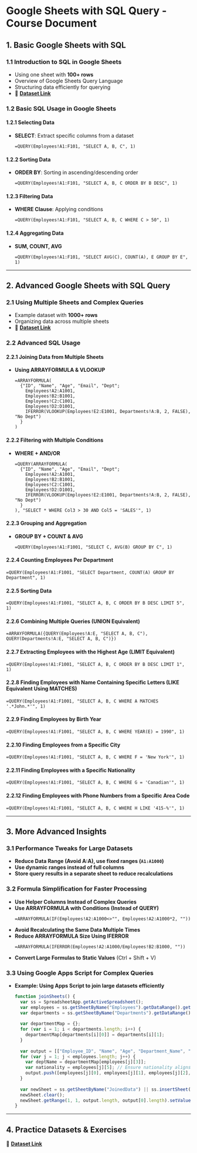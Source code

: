 # **Google Sheets with SQL Query - Course Document**

## **1. Basic Google Sheets with SQL**

### **1.1 Introduction to SQL in Google Sheets**

- Using one sheet with **100+ rows**
- Overview of Google Sheets Query Language
- Structuring data efficiently for querying
- 📂 [**Dataset Link**]([https://docs.google.com/spreadsheets/d/your_actual_dataset_link](https://docs.google.com/spreadsheets/d/1FRvmMF5WQWl7wJ4tW9jnKZlCgMu40wYVl6xNymmc0Q4/edit?usp=sharing))

### **1.2 Basic SQL Usage in Google Sheets**

#### **1.2.1 Selecting Data**

- **SELECT**: Extract specific columns from a dataset
  ```excel
  =QUERY(Employees!A1:F101, "SELECT A, B, C", 1)
  ```

#### **1.2.2 Sorting Data**

- **ORDER BY**: Sorting in ascending/descending order
  ```excel
  =QUERY(Employees!A1:F101, "SELECT A, B, C ORDER BY B DESC", 1)
  ```

#### **1.2.3 Filtering Data**

- **WHERE Clause**: Applying conditions
  ```excel
  =QUERY(Employees!A1:F101, "SELECT A, B, C WHERE C > 50", 1)
  ```

#### **1.2.4 Aggregating Data**

- **SUM, COUNT, AVG**
  ```excel
  =QUERY(Employees!A1:F101, "SELECT AVG(C), COUNT(A), E GROUP BY E", 1)
  ```

---

## **2. Advanced Google Sheets with SQL Query**

### **2.1 Using Multiple Sheets and Complex Queries**

- Example dataset with **1000+ rows**
- Organizing data across multiple sheets
- 📂 [**Dataset Link**]([https://docs.google.com/spreadsheets/d/your_actual_dataset_link](https://docs.google.com/spreadsheets/d/1FRvmMF5WQWl7wJ4tW9jnKZlCgMu40wYVl6xNymmc0Q4/edit?usp=sharing))

### **2.2 Advanced SQL Usage**

#### **2.2.1 Joining Data from Multiple Sheets**

- **Using ARRAYFORMULA & VLOOKUP**
  ```excel
  =ARRAYFORMULA(
    {"ID", "Name", "Age", "Email", "Dept";
      Employees!A2:A1001, 
      Employees!B2:B1001, 
      Employees!C2:C1001, 
      Employees!D2:D1001, 
      IFERROR(VLOOKUP(Employees!E2:E1001, Departments!A:B, 2, FALSE), "No Dept")
    }
  )
  ```

#### **2.2.2 Filtering with Multiple Conditions**

- **WHERE + AND/OR**
  ```excel
  =QUERY(ARRAYFORMULA(
    {"ID", "Name", "Age", "Email", "Dept";
      Employees!A2:A1001, 
      Employees!B2:B1001, 
      Employees!C2:C1001, 
      Employees!D2:D1001, 
      IFERROR(VLOOKUP(Employees!E2:E1001, Departments!A:B, 2, FALSE), "No Dept")
    }
  ), "SELECT * WHERE Col3 > 30 AND Col5 = 'SALES'", 1)
  ```

#### **2.2.3 Grouping and Aggregation**

- **GROUP BY + COUNT & AVG**
  ```excel
  =QUERY(Employees!A1:F1001, "SELECT C, AVG(B) GROUP BY C", 1)
  ```

#### **2.2.4 Counting Employees Per Department**

```excel
=QUERY(Employees!A1:F1001, "SELECT Department, COUNT(A) GROUP BY Department", 1)
```

#### **2.2.5 Sorting Data**

```excel
=QUERY(Employees!A1:F1001, "SELECT A, B, C ORDER BY B DESC LIMIT 5", 1)
```

#### **2.2.6 Combining Multiple Queries (UNION Equivalent)**

```excel
=ARRAYFORMULA({QUERY(Employees!A:E, "SELECT A, B, C"), QUERY(Departments!A:E, "SELECT A, B, C")})
```

#### **2.2.7 Extracting Employees with the Highest Age (LIMIT Equivalent)**

```excel
=QUERY(Employees!A1:F1001, "SELECT A, B, C ORDER BY B DESC LIMIT 1", 1)
```

#### **2.2.8 Finding Employees with Name Containing Specific Letters (LIKE Equivalent Using MATCHES)**

```excel
=QUERY(Employees!A1:F1001, "SELECT A, B, C WHERE A MATCHES '.*John.*'", 1)
```

#### **2.2.9 Finding Employees by Birth Year**
```excel
=QUERY(Employees!A1:F1001, "SELECT A, B, C WHERE YEAR(E) = 1990", 1)
```

#### **2.2.10 Finding Employees from a Specific City**
```excel
=QUERY(Employees!A1:F1001, "SELECT A, B, C WHERE F = 'New York'", 1)
```

#### **2.2.11 Finding Employees with a Specific Nationality**
```excel
=QUERY(Employees!A1:F1001, "SELECT A, B, C WHERE G = 'Canadian'", 1)
```

#### **2.2.12 Finding Employees with Phone Numbers from a Specific Area Code**
```excel
=QUERY(Employees!A1:F1001, "SELECT A, B, C WHERE H LIKE '415-%'", 1)
```

---

## **3. More Advanced Insights**

### **3.1 Performance Tweaks for Large Datasets**

- **Reduce Data Range (Avoid A:A), use fixed ranges (`A1:A1000`)**
- **Use dynamic ranges instead of full columns**
- **Store query results in a separate sheet to reduce recalculations**

### **3.2 Formula Simplification for Faster Processing**

- **Use Helper Columns Instead of Complex Queries**
- **Use ARRAYFORMULA with Conditions (Instead of QUERY)**
  ```excel
  =ARRAYFORMULA(IF(Employees!A2:A1000<>"", Employees!A2:A1000*2, ""))
  ```
- **Avoid Recalculating the Same Data Multiple Times**
- **Reduce ARRAYFORMULA Size Using IFERROR**
  ```excel
  =ARRAYFORMULA(IFERROR(Employees!A2:A1000/Employees!B2:B1000, ""))
  ```
- **Convert Large Formulas to Static Values** (Ctrl + Shift + V)

### **3.3 Using Google Apps Script for Complex Queries**

- **Example: Using Apps Script to join large datasets efficiently**
  ```javascript
  function joinSheets() {
    var ss = SpreadsheetApp.getActiveSpreadsheet();
    var employees = ss.getSheetByName("Employees").getDataRange().getValues();
    var departments = ss.getSheetByName("Departments").getDataRange().getValues();
    
    var departmentMap = {};
    for (var i = 1; i < departments.length; i++) {
      departmentMap[departments[i][0]] = departments[i][1];
    }
    
    var output = [["Employee_ID", "Name", "Age", "Department_Name", "Nationality"]];
    for (var j = 1; j < employees.length; j++) {
      var deptName = departmentMap[employees[j][3]];
      var nationality = employees[j][5]; // Ensure nationality aligns with address
      output.push([employees[j][0], employees[j][1], employees[j][2], deptName, nationality]);
    }
    
    var newSheet = ss.getSheetByName("JoinedData") || ss.insertSheet("JoinedData");
    newSheet.clear();
    newSheet.getRange(1, 1, output.length, output[0].length).setValues(output);
  }
  ```

---

## **4. Practice Datasets & Exercises**

📂 [**Dataset Link**]([https://docs.google.com/spreadsheets/d/your_actual_dataset_link](https://docs.google.com/spreadsheets/d/1FRvmMF5WQWl7wJ4tW9jnKZlCgMu40wYVl6xNymmc0Q4/edit?usp=sharing))

